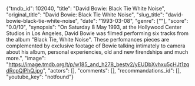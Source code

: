 {"tmdb_id": 102040, "title": "David Bowie: Black Tie White Noise", "original_title": "David Bowie: Black Tie White Noise", "slug_title": "david-bowie-black-tie-white-noise", "date": "1993-03-08", "genre": [""], "score": "0.0/10", "synopsis": "On Saturday 8 May 1993, at the Hollywood Center Studios in Los Angeles, David Bowie was filmed performing six tracks from the album \"Black Tie, White Noise\". These perfomances pieces are complemented by exclusive footage of Bowie talking intimately to camera about his album, personal experiencies, old and new firendships and much more.", "image": "https://image.tmdb.org/t/p/w185_and_h278_bestv2/yEUDbXvhxu5cHJt1zqdRcpQlPhQ.jpg", "actors": [], "comments": [], "recommandations_id": [], "youtube_key": "notfound"}
